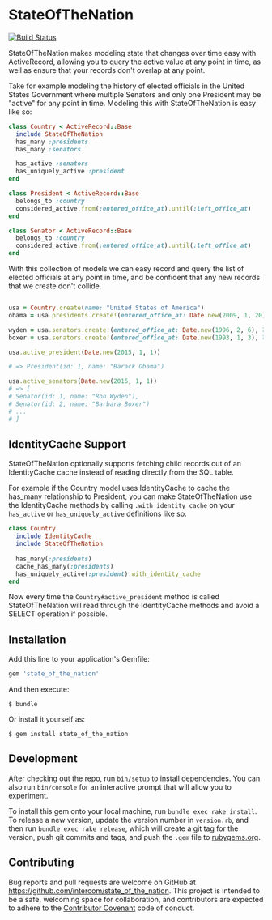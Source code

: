 # StateOfTheNation

[![Build Status](https://travis-ci.org/intercom/state_of_the_nation.svg?token=Z1aavhs79p7e6XpUgjv5&branch=master)](https://travis-ci.org/intercom/state_of_the_nation)

StateOfTheNation makes modeling state that changes over time easy with ActiveRecord, allowing you to query the active value at any point in time, as well as ensure that your records don't overlap at any point.

Take for example modeling the history of elected officials in the United States Government where multiple Senators and only one President may be "active" for any point in time. Modeling this with StateOfTheNation is easy like so:

```ruby
class Country < ActiveRecord::Base
  include StateOfTheNation
  has_many :presidents
  has_many :senators

  has_active :senators
  has_uniquely_active :president
end

class President < ActiveRecord::Base
  belongs_to :country
  considered_active.from(:entered_office_at).until(:left_office_at)
end

class Senator < ActiveRecord::Base
  belongs_to :country
  considered_active.from(:entered_office_at).until(:left_office_at)
end


```

With this collection of models we can easy record and query the list of elected officials at any point in time, and be confident that any new records that we create don't collide.

```ruby

usa = Country.create(name: "United States of America")
obama = usa.presidents.create!(entered_office_at: Date.new(2009, 1, 20), left_office_at: nil)

wyden = usa.senators.create!(entered_office_at: Date.new(1996, 2, 6), left_office_at: nil, name: "Ron Wyden")
boxer = usa.senators.create!(entered_office_at: Date.new(1993, 1, 3), left_office_at: nil, name: "Barbara Boxer")

usa.active_president(Date.new(2015, 1, 1)) 

# => President(id: 1, name: "Barack Obama")

usa.active_senators(Date.new(2015, 1, 1))
# => [
# Senator(id: 1, name: "Ron Wyden"),
# Senator(id: 2, name: "Barbara Boxer")
# ...
# ]


```
## IdentityCache Support

StateOfTheNation optionally supports fetching child records out of an IdentityCache cache instead of reading directly from the SQL table. 

For example if the Country model uses IdentityCache to cache the has_many relationship to President, you can make StateOfTheNation use the IdentityCache methods by calling `.with_identity_cache` on your `has_active` or `has_uniquely_active` definitions like so.

```ruby
class Country
  include IdentityCache
  include StateOfTheNation
  
  has_many(:presidents)
  cache_has_many(:presidents)
  has_uniquely_active(:president).with_identity_cache
end
```

Now every time the `Country#active_president` method is called StateOfTheNation will read through the IdentityCache methods and avoid a SELECT operation if possible.

## Installation

Add this line to your application's Gemfile:

```ruby
gem 'state_of_the_nation'
```

And then execute:

    $ bundle

Or install it yourself as:

    $ gem install state_of_the_nation

## Development

After checking out the repo, run `bin/setup` to install dependencies. You can also run `bin/console` for an interactive prompt that will allow you to experiment.

To install this gem onto your local machine, run `bundle exec rake install`. To release a new version, update the version number in `version.rb`, and then run `bundle exec rake release`, which will create a git tag for the version, push git commits and tags, and push the `.gem` file to [rubygems.org](https://rubygems.org).

## Contributing

Bug reports and pull requests are welcome on GitHub at https://github.com/intercom/state_of_the_nation. This project is intended to be a safe, welcoming space for collaboration, and contributors are expected to adhere to the [Contributor Covenant](http://contributor-covenant.org/) code of conduct.

